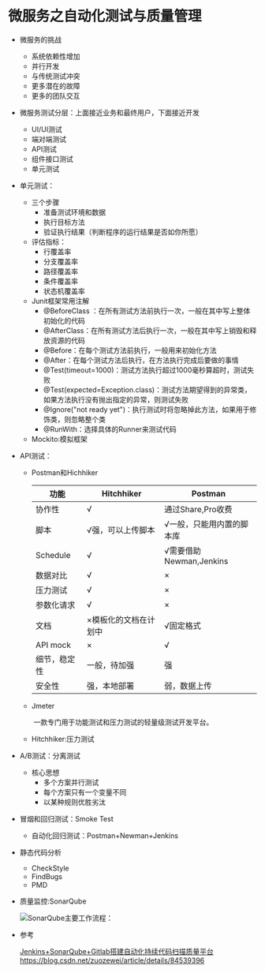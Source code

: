 # 微服务之自动化测试与质量管理

- 微服务的挑战

  - 系统依赖性增加
  - 并行开发
  - 与传统测试冲突
  - 更多潜在的故障
  - 更多的团队交互

- 微服务测试分层：上面接近业务和最终用户，下面接近开发

  - UI/UI测试
  - 端对端测试
  - API测试
  - 组件接口测试
  - 单元测试

- 单元测试：

  - 三个步骤
    - 准备测试环境和数据
    - 执行目标方法
    - 验证执行结果（判断程序的运行结果是否如你所愿）
  - 评估指标：
    - 行覆盖率
    - 分支覆盖率
    - 路径覆盖率
    - 条件覆盖率
    - 状态机覆盖率
  - Junit框架常用注解
    - @BeforeClass ：在所有测试方法前执行一次，一般在其中写上整体初始化的代码
    - @AfterClass：在所有测试方法后执行一次，一般在其中写上销毁和释放资源的代码
    - @Before：在每个测试方法前执行，一般用来初始化方法
    - @After：在每个测试方法后执行，在方法执行完成后要做的事情
    - @Test(timeout=1000)：测试方法执行超过1000毫秒算超时，测试失败
    - @Test(expected=Exception.class)：测试方法期望得到的异常类，如果方法执行没有抛出指定的异常，则测试失败
    - @Ignore("not ready yet")：执行测试时将忽略掉此方法，如果用于修饰类，则忽略整个类
    - @RunWith：选择具体的Runner来测试代码
  - Mockito:模拟框架

- API测试：

  - Postman和Hichhiker

    | 功能         | Hitchhiker            | Postman                   |
    | ------------ | --------------------- | ------------------------- |
    | 协作性       | √                     | 通过Share,Pro收费         |
    | 脚本         | √强，可以上传脚本     | √一般，只能用内置的脚本库 |
    | Schedule     | √                     | √需要借助Newman,Jenkins   |
    | 数据对比     | √                     | ×                         |
    | 压力测试     | √                     | ×                         |
    | 参数化请求   | √                     | ×                         |
    | 文档         | ×模板化的文档在计划中 | √固定格式                 |
    | API mock     | ×                     | √                         |
    | 细节，稳定性 | 一般，待加强          | 强                        |
    | 安全性       | 强，本地部署          | 弱，数据上传              |

  - Jmeter

    ​	一款专门用于功能测试和压力测试的轻量级测试开发平台。

  - Hitchhiker:压力测试

- A/B测试：分离测试

  - 核心思想
    - 多个方案并行测试
    - 每个方案只有一个变量不同
    - 以某种规则优胜劣汰

- 冒烟和回归测试：Smoke Test

  - 自动化回归测试：Postman+Newman+Jenkins

- 静态代码分析

  - CheckStyle
  - FindBugs
  - PMD

- 质量监控:SonarQube

  ![**SonarQube主要工作流程：**](https://img-blog.csdnimg.cn/20181126150309510.png?x-oss-process=image/watermark,type_ZmFuZ3poZW5naGVpdGk,shadow_10,text_aHR0cHM6Ly9ibG9nLmNzZG4ubmV0L3p1b3pld2Vp,size_16,color_FFFFFF,t_70)




- 参考

  [Jenkins+SonarQube+Gitlab搭建自动化持续代码扫描质量平台](https://blog.csdn.net/zuozewei/article/details/84539396) https://blog.csdn.net/zuozewei/article/details/84539396